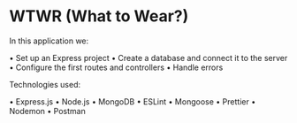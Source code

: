 # WTWR (What to Wear?)

In this application we:

• Set up an Express project
• Create a database and connect it to the server
• Configure the first routes and controllers
• Handle errors

Technologies used:

• Express.js
• Node.js
• MongoDB
• ESLint
• Mongoose
• Prettier
• Nodemon
• Postman
